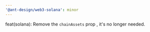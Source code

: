 ```yaml
---
'@ant-design/web3-solana': minor
---
```


feat(solana): Remove the `chainAssets` prop , it's no longer needed.
